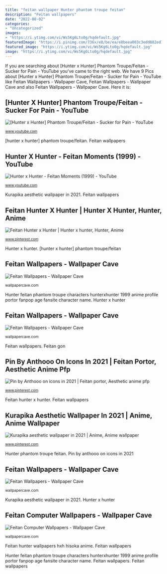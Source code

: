 ```yaml
---
title: "feitan wallpaper Hunter phantom troupe feitan"
description: "Feitan wallpapers"
date: "2022-08-02"
categories:
- "Uncategorized"
images:
- "https://i.ytimg.com/vi/Ws5Kg6Lto0g/hqdefault.jpg"
featuredImage: "https://i.pinimg.com/736x/e8/be/ea/e8beea003c3edd882ed1d7dd33fb01b8.jpg"
featured_image: "https://i.ytimg.com/vi/Ws5Kg6Lto0g/hqdefault.jpg"
image: "https://i.ytimg.com/vi/Ws5Kg6Lto0g/hqdefault.jpg"
---
```


If you are searching about [Hunter x Hunter] Phantom Troupe/Feitan - Sucker for Pain - YouTube you've came to the right web. We have 9 Pics about [Hunter x Hunter] Phantom Troupe/Feitan - Sucker for Pain - YouTube like Feitan Wallpapers - Wallpaper Cave, Feitan Wallpapers - Wallpaper Cave and also Feitan Wallpapers - Wallpaper Cave. Here it is:

## [Hunter X Hunter] Phantom Troupe/Feitan - Sucker For Pain - YouTube

![[Hunter x Hunter] Phantom Troupe/Feitan - Sucker for Pain - YouTube](https://i.ytimg.com/vi/Ws5Kg6Lto0g/hqdefault.jpg "Feitan wallpapers")

<small>www.youtube.com</small>

[hunter x hunter] phantom troupe/feitan. Feitan wallpapers

## Hunter X Hunter - Feitan Moments (1999) - YouTube

![Hunter x Hunter - Feitan Moments (1999) - YouTube](https://i.ytimg.com/vi/5QH4FjGI8q0/hqdefault.jpg "Feitan wallpapers")

<small>www.youtube.com</small>

Kurapika aesthetic wallpaper in 2021. Feitan wallpapers

## Feitan Hunter X Hunter | Hunter X Hunter, Hunter, Anime

![Feitan Hunter x Hunter | Hunter x hunter, Hunter, Anime](https://i.pinimg.com/736x/7e/4c/3c/7e4c3ce0b0d7c54a47d418793652a711--hunters-cartoon.jpg "Feitan hunter hxh deviantart anime wallpapers phantom troupe fanart killua manga death fond ecran trupe hisoka fan scorches competition battle")

<small>www.pinterest.com</small>

Hunter x hunter. [hunter x hunter] phantom troupe/feitan

## Feitan Wallpapers - Wallpaper Cave

![Feitan Wallpapers - Wallpaper Cave](https://wallpapercave.com/wp/wp3066716.jpg "Feitan portor zerochan アニメ zoldyck")

<small>wallpapercave.com</small>

Hunter feitan phantom troupe characters hunterxhunter 1999 anime profile portor fanpop age fansite character name. Hunter x hunter

## Feitan Wallpapers - Wallpaper Cave

![Feitan Wallpapers - Wallpaper Cave](https://wallpapercave.com/wp/wp3066757.jpg "Kurapika aesthetic wallpaper in 2021")

<small>wallpapercave.com</small>

Feitan wallpapers. Feitan gon

## Pin By Anthooo On Icons In 2021 | Feitan Portor, Aesthetic Anime Pfp

![Pin by Anthooo on icons in 2021 | Feitan portor, Aesthetic anime pfp](https://i.pinimg.com/736x/e8/be/ea/e8beea003c3edd882ed1d7dd33fb01b8.jpg "Feitan hunter x hunter")

<small>www.pinterest.com</small>

Feitan hunter x hunter. Feitan wallpapers

## Kurapika Aesthetic Wallpaper In 2021 | Anime, Anime Wallpaper

![Kurapika aesthetic wallpaper in 2021 | Anime, Anime wallpaper](https://i.pinimg.com/736x/a3/be/79/a3be790eab1981297d596dd4e80c8b2a.jpg "Feitan wallpapers")

<small>www.pinterest.com</small>

Hunter phantom troupe feitan. Pin by anthooo on icons in 2021

## Feitan Wallpapers - Wallpaper Cave

![Feitan Wallpapers - Wallpaper Cave](https://wallpapercave.com/wp/wp3066751.png "Hunter feitan phantom troupe characters hunterxhunter 1999 anime profile portor fanpop age fansite character name")

<small>wallpapercave.com</small>

Kurapika aesthetic wallpaper in 2021. Hunter x hunter

## Feitan Computer Wallpapers - Wallpaper Cave

![Feitan Computer Wallpapers - Wallpaper Cave](https://wallpapercave.com/wp/wp5229086.png "Hunter x hunter")

<small>wallpapercave.com</small>

Feitan hunter wallpapers hxh hisoka anime. Feitan wallpapers

Hunter feitan phantom troupe characters hunterxhunter 1999 anime profile portor fanpop age fansite character name. Feitan wallpapers. Feitan wallpapers
